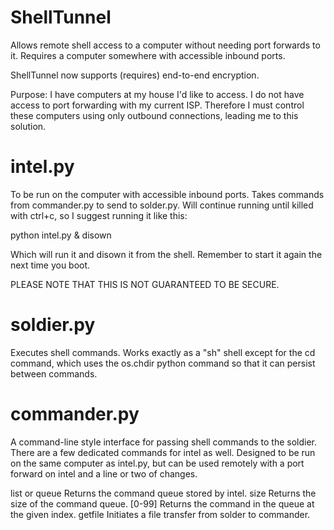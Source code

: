 # ShellTunnel
Allows remote shell access to a computer without needing port forwards to it. Requires a computer somewhere with accessible inbound ports.

ShellTunnel now supports (requires) end-to-end encryption.

Purpose:
I have computers at my house I'd like to access. I do not have access to port forwarding with my current ISP. Therefore I must control these computers using only outbound connections, leading me to this solution.

# intel.py
To be run on the computer with accessible inbound ports. Takes commands from commander.py to send to solder.py. Will continue running until killed with ctrl+c, so I suggest running it like this:

python intel.py & disown

Which will run it and disown it from the shell. Remember to start it again the next time you boot.

PLEASE NOTE THAT THIS IS NOT GUARANTEED TO BE SECURE.

# soldier.py
Executes shell commands. Works exactly as a "sh" shell except for the cd command, which uses the os.chdir python command so that it can persist between commands.

# commander.py
A command-line style interface for passing shell commands to the soldier. There are a few dedicated commands for intel as well. Designed to be run on the same computer as intel.py, but can be used remotely with a port forward on intel and a line or two of changes.

list or queue
Returns the command queue stored by intel.
size
Returns the size of the command queue.
[0-99]
Returns the command in the queue at the given index.
getfile
Initiates a file transfer from solder to commander.
